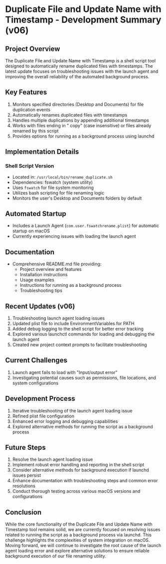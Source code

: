 # Duplicate File and Update Name with Timestamp - Development Summary (v06)

## Project Overview
The Duplicate File and Update Name with Timestamp is a shell script tool designed to automatically rename duplicated files with timestamps. The latest update focuses on troubleshooting issues with the launch agent and improving the overall reliability of the automated background process.

## Key Features
1. Monitors specified directories (Desktop and Documents) for file duplication events
2. Automatically renames duplicated files with timestamps
3. Handles multiple duplications by appending additional timestamps
4. Works with files ending in " copy" (case insensitive) or files already renamed by this script
5. Provides options for running as a background process using launchd

## Implementation Details

### Shell Script Version
- Located in: `/usr/local/bin/rename_duplicate.sh`
- Dependencies: fswatch (system utility)
- Uses `fswatch` for file system monitoring
- Utilizes bash scripting for file renaming logic
- Monitors the user's Desktop and Documents folders by default

## Automated Startup
- Includes a Launch Agent (`com.user.fswatchrename.plist`) for automatic startup on macOS
- Currently experiencing issues with loading the launch agent

## Documentation
- Comprehensive README.md file providing:
  - Project overview and features
  - Installation instructions
  - Usage examples
  - Instructions for running as a background process
  - Troubleshooting tips

## Recent Updates (v06)
1. Troubleshooting launch agent loading issues
2. Updated plist file to include EnvironmentVariables for PATH
3. Added debug logging to the shell script for better error tracking
4. Explored various launchctl commands for loading and debugging the launch agent
5. Created new project context prompts to facilitate troubleshooting

## Current Challenges
1. Launch agent fails to load with "Input/output error"
2. Investigating potential causes such as permissions, file locations, and system configurations

## Development Process
1. Iterative troubleshooting of the launch agent loading issue
2. Refined plist file configuration
3. Enhanced error logging and debugging capabilities
4. Explored alternative methods for running the script as a background process

## Future Steps
1. Resolve the launch agent loading issue
2. Implement robust error handling and reporting in the shell script
3. Consider alternative methods for background execution if launchd issues persist
4. Enhance documentation with troubleshooting steps and common error resolutions
5. Conduct thorough testing across various macOS versions and configurations

## Conclusion
While the core functionality of the Duplicate File and Update Name with Timestamp tool remains solid, we are currently focused on resolving issues related to running the script as a background process via launchd. This challenge highlights the complexities of system integration on macOS. Moving forward, we will continue to investigate the root cause of the launch agent loading error and explore alternative solutions to ensure reliable background execution of our file renaming utility.